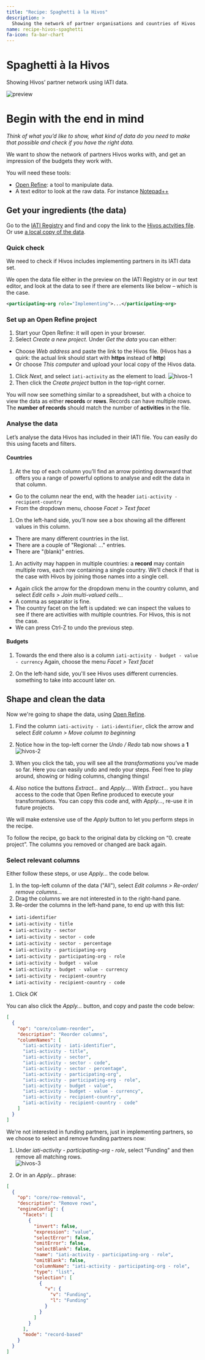 ```yaml
---
title: "Recipe: Spaghetti à la Hivos"
description: >
  Showing the network of partner organisations and countries of Hivos
name: recipe-hivos-spaghetti
fa-icon: fa-bar-chart
---
```


Spaghetti à la Hivos
====================

Showing Hivos’ partner network using IATI data.

![preview]


Begin with the end in mind
==========================

_Think of what you’d like to show, what kind of data do you need to make that
possible and check if you have the right data._

We want to show the network of partners Hivos works with, and get an impression
of the budgets they work with.

You will need these tools:

 - [Open Refine][openrefine]: a tool to manipulate data.
 - A text editor to look at the raw data. For instance [Notepad++][notepad]


Get your ingredients (the data)
-------------------------------

Go to the [IATI Registry][iatiregistry] and find and copy the link to the [Hivos
actvities file][hivosdata]. Or use [a local copy of the data][hivoslocal].


### Quick check

We need to check if Hivos includes implementing partners in its IATI data set.

We open the data file either in the preview on the IATI Registry or in our text
editor, and look at the data to see if there are elements like below – which is
the case.

```xml
<participating-org role="Implementing">...</participating-org>
```


### Set up an Open Refine project

1. Start your Open Refine: it will open in your browser.
1. Select _Create a new project_. Under _Get the data_ you can either:
  * Choose _Web address_ and paste the link to the Hivos file. (Hivos has a
    quirk: the actual link should start with **https** instead of **http**)
  * Or choose _This computer_ and upload your local copy of the Hivos data.
1. Click _Next_, and select <code>iati-activity</code> as the element to load.
  ![hivos-1]
1. Then click the _Create project_ button in the top-right corner.

You will now see something similar to a spreadsheet, but with a choice to view
the data as either **records** or **rows**. Records can have multiple rows. The
**number of records** should match the number of **activities** in the file.


### Analyse the data

Let’s analyse the data Hivos has included in their IATI file. You can easily do
this using facets and filters.

#### Countries

1. At the top of each column you’ll find an arrow pointing downward that offers
  you a range of powerful options to analyse and edit the data in that column.
  - Go to the column near the end, with the header
  ```iati-activity - recipient-country```
  - From the dropdown menu, choose _Facet > Text facet_

1. On the left-hand side, you’ll now see a box showing all the different
  values in this column.
  - There are many different countries in the list.
  - There are a couple of "Regional: ..." entries.
  - There are "(blank)" entries.

1. An activity may happen in multiple countries: a **record** may contain
  multiple rows, each row containing a single country. We'll check if that is
  the case with Hivos by joining those names into a single cell.
  - Again click the arrow for the dropdown menu in the country column, and
    select _Edit cells > Join multi-valued cells..._
  - A comma as separator is fine.
  - The country facet on the left is updated: we can inspect the values to see
    if there are activities with multiple countries. For Hivos, this is not the
    case.
  - We can press Ctrl-Z to undo the previous step.


#### Budgets

1. Towards the end there also is a column
  ```iati-activity - budget - value - currency```
  Again, choose the menu _Facet > Text facet_

1. On the left-hand side, you'll see Hivos uses different currencies. something
  to take into account later on.


Shape and clean the data
------------------------

Now we're going to shape the data, using [Open Refine][openrefine].

1. Find the column <code>iati-activity - iati-identifier</code>, click the
  arrow and select _Edit column > Move column to beginning_

1. Notice how in the top-left corner the _Undo / Redo_ tab now shows a **1**
  <br>![hivos-2]

1. When you click the tab, you will see all the _transformations_ you’ve made so
  far. Here you can easily undo and redo your steps. Feel free to play around,
  showing or hiding columns, changing things!

1. Also notice the buttons _Extract..._ and _Apply..._. With _Extract..._ you
  have access to the code that Open Refine produced to execute your
  transformations. You can copy this code and, with _Apply..._, re-use it in
  future projects.

We will make extensive use of the _Apply_ button to let you perform steps in the
recipe.

To follow the recipe, go back to the original data by clicking on “0. create
project”. The columns you removed or changed are back again.

### Select relevant columns

Either follow these steps, or use _Apply..._ the code below.

1. In the top-left column of the data ("All"), select _Edit columns > Re-order/
  remove columns..._
1. Drag the columns we are not interested in to the right-hand pane.
1. Re-order the columns in the left-hand pane, to end up with this list:
  - ```iati-identifier```
  - ```iati-activity - title```
  - ```iati-activity - sector```
  - ```iati-activity - sector - code```
  - ```iati-activity - sector - percentage```
  - ```iati-activity - participating-org```
  - ```iati-activity - participating-org - role```
  - ```iati-activity - budget - value```
  - ```iati-activity - budget - value - currency```
  - ```iati-activity - recipient-country```
  - ```iati-activity - recipient-country - code```
1. Click _OK_

You can also click the _Apply..._ button, and copy and paste the code below:

```json
[
  {
    "op": "core/column-reorder",
    "description": "Reorder columns",
    "columnNames": [
      "iati-activity - iati-identifier",
      "iati-activity - title",
      "iati-activity - sector",
      "iati-activity - sector - code",
      "iati-activity - sector - percentage",
      "iati-activity - participating-org",
      "iati-activity - participating-org - role",
      "iati-activity - budget - value",
      "iati-activity - budget - value - currency",
      "iati-activity - recipient-country",
      "iati-activity - recipient-country - code"
    ]
  }
]
```

We're not interested in funding partners, just in implementing partners, so we
choose to select and remove funding partners now:

1. Under _iati-activity - participating-org - role_, select "Funding" and then
remove all matching rows.
<br>![hivos-3]

1. Or in an _Apply..._ phrase:

```json
[
  {
    "op": "core/row-removal",
    "description": "Remove rows",
    "engineConfig": {
      "facets": [
        {
          "invert": false,
          "expression": "value",
          "selectError": false,
          "omitError": false,
          "selectBlank": false,
          "name": "iati-activity - participating-org - role",
          "omitBlank": false,
          "columnName": "iati-activity - participating-org - role",
          "type": "list",
          "selection": [
            {
              "v": {
                "v": "Funding",
                "l": "Funding"
              }
            }
          ]
        }
      ],
      "mode": "record-based"
    }
  }
]
```


[openrefine]: http://openrefine.org/download.html
[notepad]: http://notepad-plus-plus.org
[iatiregistry]: http://iatiregistry.org
[hivosdata]: http://iatiregistry.org/dataset/stichting_hivos-data001
[hivoslocal]: hivos-iati-activities.xml
[preview]: preview.png
[hivos-1]: hivos-1.png
[hivos-2]: hivos-2.png
[hivos-3]: hivos-3.png
